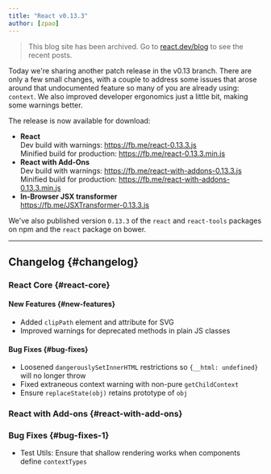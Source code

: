 ```yaml
---
title: "React v0.13.3"
author: [zpao]
---
```


<div class="scary">

> This blog site has been archived. Go to [react.dev/blog](https://es.react.dev/blog) to see the recent posts.

</div>

Today we're sharing another patch release in the v0.13 branch. There are only a few small changes, with a couple to address some issues that arose around that undocumented feature so many of you are already using: `context`. We also improved developer ergonomics just a little bit, making some warnings better.

The release is now available for download:

* **React**  
  Dev build with warnings: <https://fb.me/react-0.13.3.js>  
  Minified build for production: <https://fb.me/react-0.13.3.min.js>  
* **React with Add-Ons**  
  Dev build with warnings: <https://fb.me/react-with-addons-0.13.3.js>  
  Minified build for production: <https://fb.me/react-with-addons-0.13.3.min.js>  
* **In-Browser JSX transformer**  
  <https://fb.me/JSXTransformer-0.13.3.js>

We've also published version `0.13.3` of the `react` and `react-tools` packages on npm and the `react` package on bower.

- - -

## Changelog {#changelog}

### React Core {#react-core}

#### New Features {#new-features}

* Added `clipPath` element and attribute for SVG
* Improved warnings for deprecated methods in plain JS classes

#### Bug Fixes {#bug-fixes}

* Loosened `dangerouslySetInnerHTML` restrictions so `{__html: undefined}` will no longer throw
* Fixed extraneous context warning with non-pure `getChildContext`
* Ensure `replaceState(obj)` retains prototype of `obj`

### React with Add-ons {#react-with-add-ons}

### Bug Fixes {#bug-fixes-1}

* Test Utils: Ensure that shallow rendering works when components define `contextTypes`
